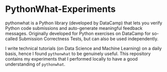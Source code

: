 # PythonWhat-Experiments
pythonwhat is a Python library (developed by DataCamp) that lets you verify Python code submissions and auto-generate meaningful feedback messages. Originally developed for Python exercises on DataCamp for so-called Submission Correctness Tests, but can also be used independently.

I write technical tutorials (on Data Science and Machine Learning) on a daily basis, hence I found `pythonwhat` to be genuinely useful.
This repository contains my experiments that I performed locally to have a good understanding of `pythonwhat`. 
